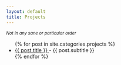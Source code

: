 ```yaml
---
layout: default
title: Projects
---
```


<small>*Not in any sane or particular order*</small>
<ul class="posts">
	{% for post in site.categories.projects %} 
	<li data-section="{{ post.title }}">
		<a href="{{ site.baseurl }}{{ post.url }}">
			{{ post.title }}
		</a> - 
		<span class="desc">
			{{ post.subtitle }}
		</span>
	</li>
	{% endfor %} 
</ul>